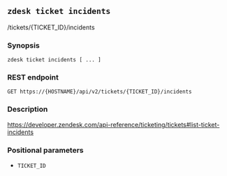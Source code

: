 ## `zdesk ticket incidents`

/tickets/{TICKET_ID}/incidents

### Synopsis

    zdesk ticket incidents [ ... ]

### REST endpoint

    GET https://{HOSTNAME}/api/v2/tickets/{TICKET_ID}/incidents

### Description

https://developer.zendesk.com/api-reference/ticketing/tickets#list-ticket-incidents

### Positional parameters

* `TICKET_ID`

